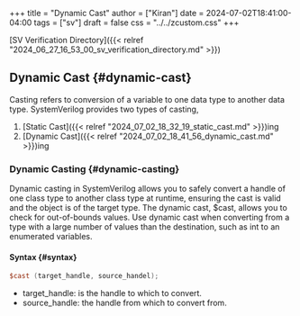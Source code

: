 +++
title = "Dynamic Cast"
author = ["Kiran"]
date = 2024-07-02T18:41:00-04:00
tags = ["sv"]
draft = false
css = "../../zcustom.css"
+++

[SV Verification Directory]({{< relref "2024_06_27_16_53_00_sv_verification_directory.md" >}})


## Dynamic Cast {#dynamic-cast}

Casting refers to conversion of a variable to one data type to another data type. SystemVerilog provides two types of casting,

1.  [Static Cast]({{< relref "2024_07_02_18_32_19_static_cast.md" >}})ing
2.  [Dynamic Cast]({{< relref "2024_07_02_18_41_56_dynamic_cast.md" >}})ing


### Dynamic Casting {#dynamic-casting}

Dynamic casting in SystemVerilog allows you to safely convert a handle of one class type to another class type at runtime, ensuring the cast is valid and the object is of the target type. The dynamic cast, $cast, allows you to check for out-of-bounds values. Use dynamic cast when converting from a type with a large number of values than the destination, such as int to an enumerated variables.


#### Syntax {#syntax}

```verilog
$cast (target_handle, source_handel);
```

-   target_handle: is the handle to which to convert.
-   source_handle: the handle from which to convert from.

